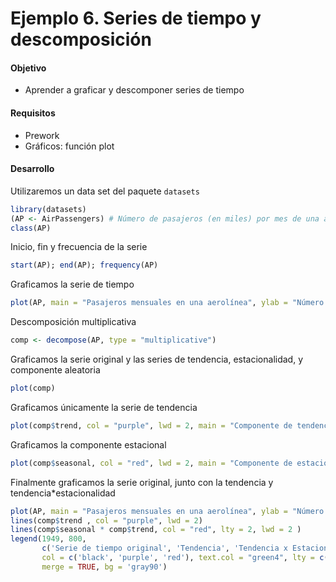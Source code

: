 # Ejemplo 6. Series de tiempo y descomposición

#### Objetivo
- Aprender a graficar y descomponer series de tiempo

#### Requisitos
- Prework
- Gráficos: función plot

#### Desarrollo

Utilizaremos un data set del paquete `datasets`

```R
library(datasets)
(AP <- AirPassengers) # Número de pasajeros (en miles) por mes de una aerolínea
class(AP)
```

Inicio, fin y frecuencia de la serie

```R
start(AP); end(AP); frequency(AP)
```

Graficamos la serie de tiempo

```R
plot(AP, main = "Pasajeros mensuales en una aerolínea", ylab = "Número de pasajeros (en miles)", xlab = "Mes")
```

Descomposición multiplicativa

```R
comp <- decompose(AP, type = "multiplicative")
```

Graficamos la serie original y las series de tendencia, estacionalidad, y componente aleatoria

```R
plot(comp)
```

Graficamos únicamente la serie de tendencia

```R
plot(comp$trend, col = "purple", lwd = 2, main = "Componente de tendencia", ylab = "Tendencia", xlab = "Mes")  # Gráfica de la tendencia 
```

Graficamos la componente estacional

```R
plot(comp$seasonal, col = "red", lwd = 2, main = "Componente de estacionalidad", ylab = "Estacionalidad", xlab = "Mes") # Gráfica de la estacionalidad
```

Finalmente graficamos la serie original, junto con la tendencia y tendencia*estacionalidad

```R
plot(AP, main = "Pasajeros mensuales en una aerolínea", ylab = "Número de pasajeros (en miles)", xlab = "Mes", ylim = c(100, 800))
lines(comp$trend , col = "purple", lwd = 2)
lines(comp$seasonal * comp$trend, col = "red", lty = 2, lwd = 2 )
legend(1949, 800, 
       c('Serie de tiempo original', 'Tendencia', 'Tendencia x Estacionalidad'),
       col = c('black', 'purple', 'red'), text.col = "green4", lty = c(1, 1, 2), lwd = c(1, 2, 2),
       merge = TRUE, bg = 'gray90')
```
